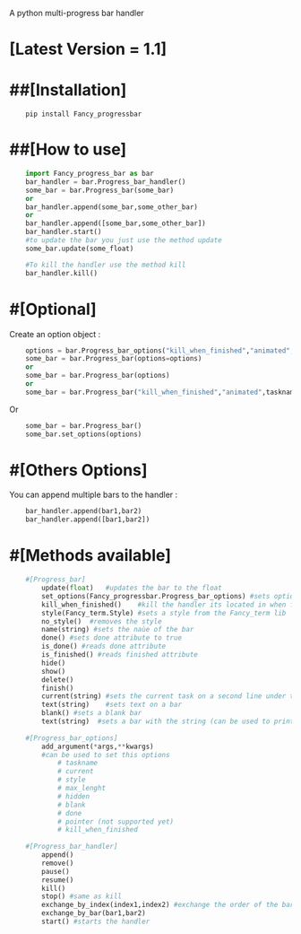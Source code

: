 A python multi-progress bar handler

[Latest Version = 1.1]
=============
##[Installation]
=============
```shell
	pip install Fancy_progressbar
```

##[How to use]
=============
```python
	import Fancy_progress_bar as bar
	bar_handler = bar.Progress_bar_handler()
	some_bar = bar.Progress_bar(some_bar)
	or 
	bar_handler.append(some_bar,some_other_bar)
	or 
	bar_handler.append([some_bar,some_other_bar])
	bar_handler.start()
	#to update the bar you just use the method update
	some_bar.update(some_float)

	#To kill the handler use the method kill
	bar_handler.kill()
```

#[Optional]
=============
Create an option object :
```python
	options = bar.Progress_bar_options("kill_when_finished","animated",taskname="bar_name",animation=["a","b"]) # without animation set there is a default animation
	some_bar = bar.Progress_bar(options=options)
	or 
	some_bar = bar.Progress_bar(options)
	or
	some_bar = bar.Progress_bar("kill_when_finished","animated",taskname="bar_name",animation=["a","b"]) 
```
Or
```python
	some_bar = bar.Progress_bar()
	some_bar.set_options(options)
```

#[Others Options]
=============
You can append multiple bars to the handler :
```python
	bar_handler.append(bar1,bar2)
	bar_handler.append([bar1,bar2])
```

#[Methods available]
=============

	
```python
	#[Progress_bar]
		update(float)	#updates the bar to the float
		set_options(Fancy_progressbar.Progress_bar_options) #sets options using an option object
		kill_when_finished()	#kill the handler its located in when finished method is called
		style(Fancy_term.Style)	#sets a style from the Fancy_term lib
		no_style()	#removes the style
		name(string) #sets the naùe of the bar
		done() #sets done attribute to true
		is_done() #reads done attribute
		is_finished() #reads finished attribute
		hide()
		show()
		delete()
		finish()	
		current(string)	#sets the current task on a second line under the bar
		text(string)	#sets text on a bar
		blank()	#sets a blank bar
		text(string)  #sets a bar with the string (can be used to print text while having bars)
	
	#[Progress_bar_options]
		add_argument(*args,**kwargs)
		#can be used to set this options 
			# taskname
			# current
			# style
			# max_lenght
			# hidden
			# blank
			# done
			# pointer (not supported yet)
			# kill_when_finished
	
	#[Progress_bar_handler]
		append()
		remove()
		pause()
		resume()
		kill()
		stop() #same as kill
		exchange_by_index(index1,index2) #exchange the order of the bar --> changes display order
		exchange_by_bar(bar1,bar2)
		start() #starts the handler



```
